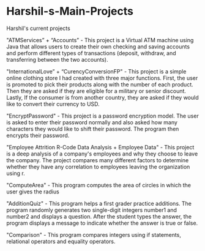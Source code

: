 # Harshil-s-Main-Projects
Harshil's current projects

"ATMServices” + “Accounts” - This project is a Virtual ATM machine using Java that allows users to create their own checking and saving accounts and perform different types of transactions (deposit, withdraw, and transferring between the two accounts). 

"InternationalLove” + “CurencyConversionFP" - This project is a simple online clothing store I had created with three major functions. First, the user is promoted to pick their products along with the number of each product. Then they are asked if they are eligible for a military or senior discount. Lastly, If the consumer is from another country, they are asked if they would like to convert their currency to USD. 

"EncryptPassword" - This project is a password encryption model. The user is asked to enter their password normally and also asked how many characters they would like to shift their password. The program then encrypts their password. 

"Employee Attrition R-Code Data Analysis + Employee Data" - This project is a deep analysis of a company's employees and why they choose to leave the company. The project compares many different factors to determine whether they have any correlation to employees leaving the organization using r.

"ComputeArea" - This program computes the area of circles in which the user gives the radius

"AdditionQuiz" - This program helps a first grader practice additions. The program randomly generates two single-digit integers number1 and number2 and displays a question. After the student types the answer, the program displays a message to indicate whether the answer is true or false.

"Comparison" - This program compares integers using if statements, relational operators and equality operators.

